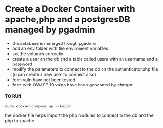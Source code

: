 # Create a Docker Container with apache,php and a postgresDB managed by pgadmin


- the database is managed trough pgadmin 
- add an env folder with the enviroment variables
- set the volumes correctly
- create a user on the db and a table called users with an username and a password
- modify the parameters to connect to the db on the authenticator.php file (u can create a new user to connect also)
- form vuln have not been tested
- form with OWASP 10 vulns have been generated by chatgpt 


#### TO RUN
```shell
sudo docker-compose up --build
```

the docker file helps import the php modules to connect to the db and the php to apache
